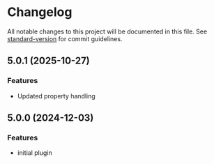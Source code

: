 # Changelog

All notable changes to this project will be documented in this file. See [standard-version](https://github.com/conventional-changelog/standard-version) for commit guidelines.

## 5.0.1 (2025-10-27)

### Features

- Updated property handling

## 5.0.0 (2024-12-03)

### Features

- initial plugin
